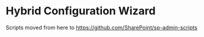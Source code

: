 # Hybrid Configuration Wizard #

Scripts moved from here to https://github.com/SharePoint/sp-admin-scripts